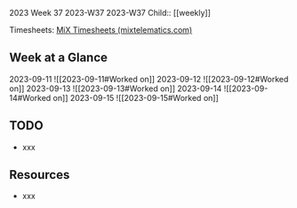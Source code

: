 2023 Week 37
2023-W37 2023-W37
Child:: [[weekly]]

Timesheets: [MiX Timesheets (mixtelematics.com)](http://timesheets.mixtelematics.com/MixTimesheetsUI/app/index.html#/TimeSheet)

## Week at a Glance

2023-09-11
![[2023-09-11#Worked on]]
2023-09-12
![[2023-09-12#Worked on]]
2023-09-13
![[2023-09-13#Worked on]]
2023-09-14
![[2023-09-14#Worked on]]
2023-09-15
![[2023-09-15#Worked on]]

## TODO

- xxx

## Resources

- xxx


